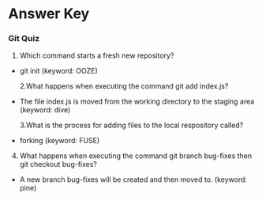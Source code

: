 # Answer Key

### Git Quiz

1. Which command starts a fresh new repository?

- git init (keyword: OOZE)

  2.What happens when executing the command git add index.js?

- The file index.js is moved from the working directory to the staging area (keyword: dive)

  3.What is the process for adding files to the local respository called?

- forking (keyword: FUSE)

4. What happens when executing the command git branch bug-fixes then git checkout bug-fixes?

- A new branch bug-fixes will be created and then moved to. (keyword: pine)
